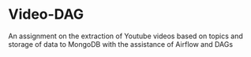 # Video-DAG
An assignment on the extraction of Youtube videos based on topics and storage of data to MongoDB with the assistance of Airflow and DAGs
